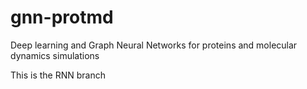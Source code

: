 # gnn-protmd
Deep learning and Graph Neural Networks for proteins and
molecular dynamics simulations

This is the RNN branch